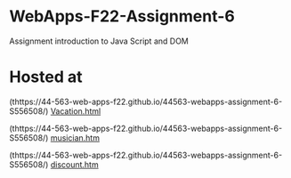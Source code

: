 # WebApps-F22-Assignment-6
Assignment introduction to Java Script and DOM
# Hosted at
(thttps://44-563-web-apps-f22.github.io/44563-webapps-assignment-6-S556508/)
[Vacation.html](vacation.html)

(thttps://44-563-web-apps-f22.github.io/44563-webapps-assignment-6-S556508/)
[musician.htm](musician.html)

(thttps://44-563-web-apps-f22.github.io/44563-webapps-assignment-6-S556508/)
[discount.htm](discount.html.html)
